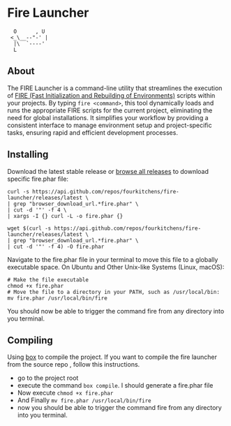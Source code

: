 # Fire Launcher

```
  O      , U
 <_\__--"-' |
  |\  `----'
  L
```

## About

The FIRE Launcher is a command-line utility that streamlines the execution of [FIRE (Fast Initialization and Rebuilding of Environments)](https://github.com/fourkitchens/fire/) scripts within your projects. By typing `fire <command>`, this tool dynamically loads and runs the appropriate FIRE scripts for the current project, eliminating the need for global installations. It simplifies your workflow by providing a consistent interface to manage environment setup and project-specific tasks, ensuring rapid and efficient development processes.

## Installing

Download the latest stable release or [browse all releases](https://github.com/fourkitchens/fire-launcher/releases) to download specific fire.phar file:

```Shell
curl -s https://api.github.com/repos/fourkitchens/fire-launcher/releases/latest \
| grep "browser_download_url.*fire.phar" \
| cut -d '"' -f 4 \
| xargs -I {} curl -L -o fire.phar {}
```

```Shell
wget $(curl -s https://api.github.com/repos/fourkitchens/fire-launcher/releases/latest \
| grep "browser_download_url.*fire.phar" \
| cut -d '"' -f 4) -O fire.phar
```

Navigate to the fire.phar file in your terminal to move this file to a globally executable space. On Ubuntu and Other Unix-like Systems (Linux, macOS):

```Shell
# Make the file executable
chmod +x fire.phar
# Move the file to a directory in your PATH, such as /usr/local/bin:
mv fire.phar /usr/local/bin/fire
```

You should now be able to trigger the command fire from any directory into you terminal.

## Compiling

Using [box](https://github.com/box-project/box) to compile the project. If you want to compile the fire launcher from the source repo , follow this instructions.

- go to the project root
- execute the command ```box compile```. I should generate a fire.phar file
- Now execute `chmod +x fire.phar`
- And Finally `mv fire.phar /usr/local/bin/fire`
- now you should be able to trigger the command fire from any directory into you terminal.
